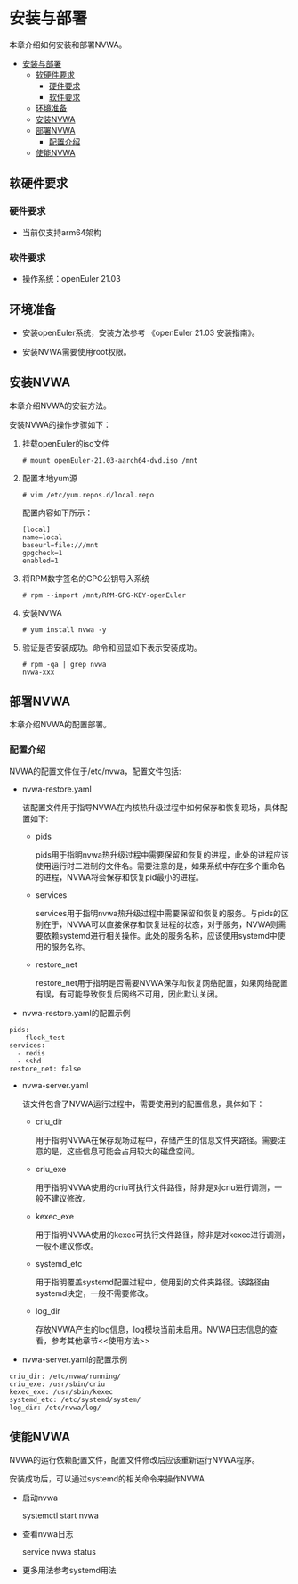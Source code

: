 # 安装与部署
本章介绍如何安装和部署NVWA。
<!-- TOC -->
- [安装与部署](#安装与部署)
  - [软硬件要求](#软硬件要求)
    - [硬件要求<a name="NVWA175931749114410"></a>](#硬件要求)
    - [软件要求<a name="NVWA19201810164619"></a>](#软件要求)
  - [环境准备](#环境准备)
  - [安装NVWA](#安装nvwa)
  - [部署NVWA](#部署nvwa)
    - [配置介绍](#配置介绍)
  - [使能NVWA](#使能nvwa)
<!-- /TOC -->

## 软硬件要求

### 硬件要求<a name="NVWA175931749114410"></a>

-   当前仅支持arm64架构

### 软件要求<a name="NVWA19201810164619"></a>

-   操作系统：openEuler 21.03

## 环境准备

-   安装openEuler系统，安装方法参考 《openEuler 21.03 安装指南》。

-   安装NVWA需要使用root权限。

## 安装NVWA

本章介绍NVWA的安装方法。

安装NVWA的操作步骤如下：

1.  挂载openEuler的iso文件

    ```
    # mount openEuler-21.03-aarch64-dvd.iso /mnt
    ```

2.  配置本地yum源

    ```
    # vim /etc/yum.repos.d/local.repo
    ```

    配置内容如下所示：

    ```
    [local]
    name=local
    baseurl=file:///mnt
    gpgcheck=1
    enabled=1
    ```

3.  将RPM数字签名的GPG公钥导入系统

    ```
    # rpm --import /mnt/RPM-GPG-KEY-openEuler
    ```


4. 安装NVWA

    ```
    # yum install nvwa -y
    ```

5.  验证是否安装成功。命令和回显如下表示安装成功。

    ```
    # rpm -qa | grep nvwa
    nvwa-xxx
    ```


## 部署NVWA

本章介绍NVWA的配置部署。

### 配置介绍

NVWA的配置文件位于/etc/nvwa，配置文件包括:
- nvwa-restore.yaml

    该配置文件用于指导NVWA在内核热升级过程中如何保存和恢复现场，具体配置如下:

    + pids

        pids用于指明nvwa热升级过程中需要保留和恢复的进程，此处的进程应该使用运行时二进制的文件名。需要注意的是，如果系统中存在多个重命名的进程，NVWA将会保存和恢复pid最小的进程。
    
    + services
    
        services用于指明nvwa热升级过程中需要保留和恢复的服务。与pids的区别在于，NVWA可以直接保存和恢复进程的状态，对于服务，NVWA则需要依赖systemd进行相关操作。此处的服务名称，应该使用systemd中使用的服务名称。
    
    + restore_net

        restore_net用于指明是否需要NVWA保存和恢复网络配置，如果网络配置有误，有可能导致恢复后网络不可用，因此默认关闭。

- nvwa-restore.yaml的配置示例
```
pids:
  - flock_test
services:
  - redis
  - sshd
restore_net: false
```

- nvwa-server.yaml

    该文件包含了NVWA运行过程中，需要使用到的配置信息，具体如下：
    
    + criu_dir

        用于指明NVWA在保存现场过程中，存储产生的信息文件夹路径。需要注意的是，这些信息可能会占用较大的磁盘空间。

    + criu_exe

        用于指明NVWA使用的criu可执行文件路径，除非是对criu进行调测，一般不建议修改。
    
    + kexec_exe

        用于指明NVWA使用的kexec可执行文件路径，除非是对kexec进行调测，一般不建议修改。
    
    + systemd_etc

        用于指明覆盖systemd配置过程中，使用到的文件夹路径。该路径由systemd决定，一般不需要修改。
    
    + log_dir

        存放NVWA产生的log信息，log模块当前未启用。NVWA日志信息的查看，参考其他章节<<使用方法>>

- nvwa-server.yaml的配置示例

```
criu_dir: /etc/nvwa/running/
criu_exe: /usr/sbin/criu
kexec_exe: /usr/sbin/kexec
systemd_etc: /etc/systemd/system/
log_dir: /etc/nvwa/log/
```

## 使能NVWA

NVWA的运行依赖配置文件，配置文件修改后应该重新运行NVWA程序。

安装成功后，可以通过systemd的相关命令来操作NVWA

+ 启动nvwa
  
    systemctl start nvwa
 
+ 查看nvwa日志

    service nvwa status

+ 更多用法参考systemd用法
